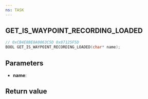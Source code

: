```yaml
---
ns: TASK
---
```

## GET_IS_WAYPOINT_RECORDING_LOADED

```c
// 0xCB4E8BE8A0063C5D 0x87125F5D
BOOL GET_IS_WAYPOINT_RECORDING_LOADED(char* name);
```


## Parameters
* **name**: 

## Return value
